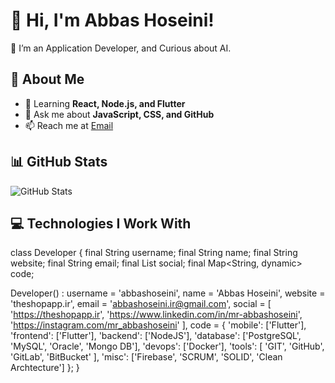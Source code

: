 # 👋 Hi, I'm Abbas Hoseini!
🚀 I’m an Application Developer, and Curious about AI.

## 🌟 About Me

- 🌱 Learning **React, Node.js, and Flutter**
- 💬 Ask me about **JavaScript, CSS, and GitHub**
- 📫 Reach me at [Email](mailto:abbashoseini.dev@gmail.com)

## 📊 GitHub Stats
![GitHub Stats](https://github-readme-stats.vercel.app/api?username=johndoe&show_icons=true&theme=dark)

## 💻 Technologies I Work With


class Developer {
  final String username;
  final String name;
  final String website;
  final String email;
  final List<String> social;
  final Map<String, dynamic> code;

  Developer()
      : username = 'abbashoseini',
        name = 'Abbas Hoseini',
        website = 'theshopapp.ir',
        email = 'abbashoseini.ir@gmail.com',
        social = [
          'https://theshopapp.ir',
          'https://www.linkedin.com/in/mr-abbashoseini',
          'https://instagram.com/mr_abbashoseini'
        ],
        code = {
          'mobile': ['Flutter'],
          'frontend': ['Flutter'],
          'backend': ['NodeJS'],
          'database': ['PostgreSQL', 'MySQL', 'Oracle', 'Mongo DB'],
          'devops': ['Docker'],
          'tools': [
            'GIT',
            'GitHub',
            'GitLab',
            'BitBucket'
          ],
          'misc': ['Firebase', 'SCRUM', 'SOLID', 'Clean Archtecture']
        };
}
